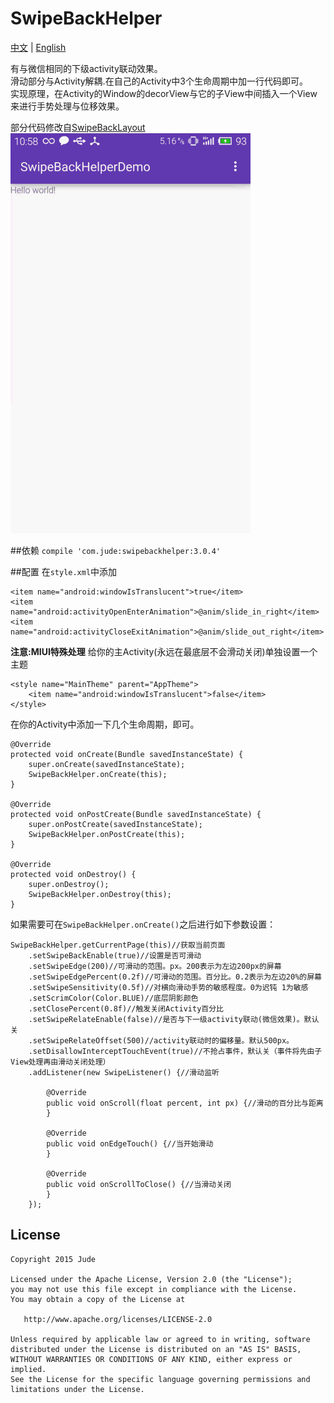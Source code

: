 # SwipeBackHelper  

[中文](https://github.com/Jude95/SwipeBackHelper/blob/master/README.md) | [English](https://github.com/Jude95/SwipeBackHelper/blob/master/README_en.md)

有与微信相同的下级activity联动效果。  
滑动部分与Activity解耦.在自己的Activity中3个生命周期中加一行代码即可。  
实现原理，在Activity的Window的decorView与它的子View中间插入一个View来进行手势处理与位移效果。  

部分代码修改自[SwipeBackLayout](https://github.com/ikew0ng/SwipeBackLayout)  
![swipeback.png](swipeback.gif)

##依赖
`compile 'com.jude:swipebackhelper:3.0.4'`

##配置
在`style.xml`中添加

    <item name="android:windowIsTranslucent">true</item>
    <item name="android:activityOpenEnterAnimation">@anim/slide_in_right</item>
    <item name="android:activityCloseExitAnimation">@anim/slide_out_right</item>

**注意:MIUI特殊处理**  给你的主Activity(永远在最底层不会滑动关闭)单独设置一个主题

    <style name="MainTheme" parent="AppTheme">
        <item name="android:windowIsTranslucent">false</item>
    </style>

在你的Activity中添加一下几个生命周期，即可。

    @Override
    protected void onCreate(Bundle savedInstanceState) {
        super.onCreate(savedInstanceState);
        SwipeBackHelper.onCreate(this);
    }

    @Override
    protected void onPostCreate(Bundle savedInstanceState) {
        super.onPostCreate(savedInstanceState);
        SwipeBackHelper.onPostCreate(this);
    }

    @Override
    protected void onDestroy() {
        super.onDestroy();
        SwipeBackHelper.onDestroy(this);
    }

如果需要可在`SwipeBackHelper.onCreate()`之后进行如下参数设置：

    SwipeBackHelper.getCurrentPage(this)//获取当前页面
        .setSwipeBackEnable(true)//设置是否可滑动
        .setSwipeEdge(200)//可滑动的范围。px。200表示为左边200px的屏幕
        .setSwipeEdgePercent(0.2f)//可滑动的范围。百分比。0.2表示为左边20%的屏幕
        .setSwipeSensitivity(0.5f)//对横向滑动手势的敏感程度。0为迟钝 1为敏感
        .setScrimColor(Color.BLUE)//底层阴影颜色
        .setClosePercent(0.8f)//触发关闭Activity百分比
        .setSwipeRelateEnable(false)//是否与下一级activity联动(微信效果)。默认关
        .setSwipeRelateOffset(500)//activity联动时的偏移量。默认500px。
        .setDisallowInterceptTouchEvent(true)//不抢占事件，默认关（事件将先由子View处理再由滑动关闭处理）
        .addListener(new SwipeListener() {//滑动监听

            @Override
            public void onScroll(float percent, int px) {//滑动的百分比与距离
            }

            @Override
            public void onEdgeTouch() {//当开始滑动
            }

            @Override
            public void onScrollToClose() {//当滑动关闭
            }
        });

License
-------

    Copyright 2015 Jude

    Licensed under the Apache License, Version 2.0 (the "License");
    you may not use this file except in compliance with the License.
    You may obtain a copy of the License at

       http://www.apache.org/licenses/LICENSE-2.0

    Unless required by applicable law or agreed to in writing, software
    distributed under the License is distributed on an "AS IS" BASIS,
    WITHOUT WARRANTIES OR CONDITIONS OF ANY KIND, either express or implied.
    See the License for the specific language governing permissions and
    limitations under the License.
